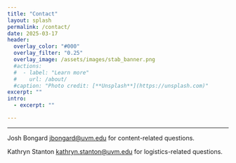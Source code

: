 ```yaml
---
title: "Contact"
layout: splash
permalink: /contact/
date: 2025-03-17
header:
  overlay_color: "#000"
  overlay_filter: "0.25"
  overlay_image: /assets/images/stab_banner.png
  #actions:
  #  - label: "Learn more"
  #    url: /about/
  #caption: "Photo credit: [**Unsplash**](https://unsplash.com)"
excerpt: ""
intro:
  - excerpt: ""

---
```

---

Josh Bongard <jbongard@uvm.edu> for content-related questions.

Kathryn Stanton <kathryn.stanton@uvm.edu> for logistics-related questions.
